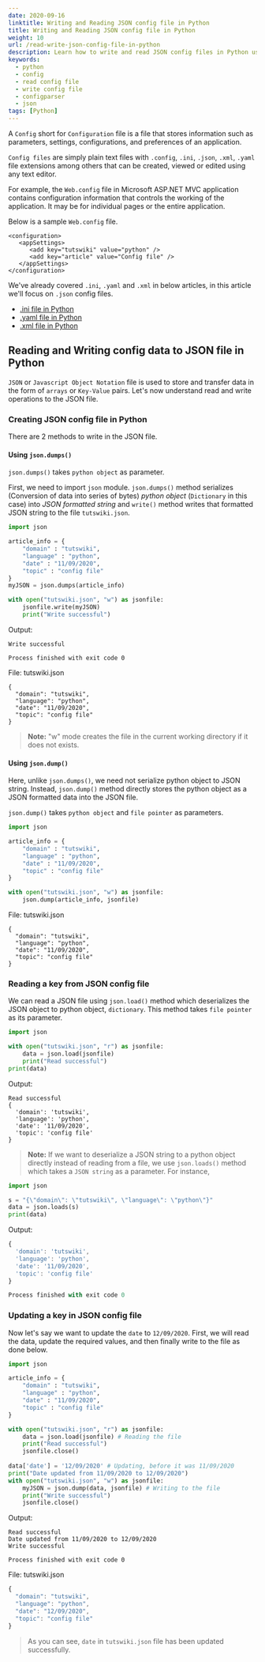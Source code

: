 ```yaml
---
date: 2020-09-16
linktitle: Writing and Reading JSON config file in Python
title: Writing and Reading JSON config file in Python
weight: 10
url: /read-write-json-config-file-in-python
description: Learn how to write and read JSON config files in Python using json module.
keywords:
  - python
  - config
  - read config file
  - write config file
  - configparser
  - json
tags: [Python]
---
```

A `Config` short for `Configuration` file is a file that stores information such as parameters, settings, configurations, and preferences of an application.

`Config files` are simply plain text files with `.config`, `.ini`, `.json`, `.xml`, `.yaml` file extensions among others that can be created, viewed or edited using any text editor.

For example, the `Web.config` file in Microsoft ASP.NET MVC application contains configuration information that controls the working of the application. It may be for individual pages or the entire application.

Below is a sample `Web.config` file.

```
<configuration>
   <appSettings>
      <add key="tutswiki" value="python" />
      <add key="article" value="Config file" />
   </appSettings>
</configuration>
```

We've already covered `.ini`, `.yaml` and `.xml` in below articles, in this article we'll focus on `.json` config files.

- [.ini file in Python](/read-write-config-files-in-python/)
- [.yaml file in Python](/read-write-yaml-config-file-in-python/)
- [.xml file in Python](/read-write-xml-config-file-in-python/)

## Reading and Writing config data to JSON file in Python

`JSON` or `Javascript Object Notation` file is used to store and transfer data in the form of `arrays` or `Key-Value` pairs. Let's now understand read and write operations to the JSON file.

### Creating JSON config file in Python

There are 2 methods to write in the JSON file.

#### Using `json.dumps()`

`json.dumps()` takes `python object` as parameter.

First, we need to import `json` module.  `json.dumps()` method serializes (Conversion of data into series of bytes) *python object* (`Dictionary` in this case) into *JSON formatted string* and `write()` method writes that formatted JSON string to the file `tutswiki.json`.

```python
import json

article_info = {
    "domain" : "tutswiki",
    "language" : "python",
    "date" : "11/09/2020",
    "topic" : "config file"
}
myJSON = json.dumps(article_info)

with open("tutswiki.json", "w") as jsonfile:
    jsonfile.write(myJSON)
    print("Write successful")
```

Output:
```console
Write successful

Process finished with exit code 0
```

File: tutswiki.json
```console
{
  "domain": "tutswiki",
  "language": "python",
  "date": "11/09/2020",
  "topic": "config file"
}
```

> **Note:** "w" mode creates the file in the current working directory if it does not exists.

#### Using `json.dump()`

Here, unlike `json.dumps()`, we need not serialize python object to JSON string. Instead, `json.dump()` method directly stores the python object as a JSON formatted data into the JSON file.

`json.dump()` takes `python object` and `file pointer` as parameters.

```python
import json

article_info = {
    "domain" : "tutswiki",
    "language" : "python",
    "date" : "11/09/2020",
    "topic" : "config file"
}

with open("tutswiki.json", "w") as jsonfile:
    json.dump(article_info, jsonfile)
```
File: tutswiki.json
```
{
  "domain": "tutswiki", 
  "language": "python", 
  "date": "11/09/2020", 
  "topic": "config file"
}
```
### Reading a key from JSON config file

We can read a JSON file using `json.load()` method which deserializes the JSON object to python object, `dictionary`. This method takes `file pointer` as its parameter.

```python
import json

with open("tutswiki.json", "r") as jsonfile:
    data = json.load(jsonfile)
    print("Read successful")
print(data)
```
Output:
```console
Read successful
{ 
  'domain': 'tutswiki', 
  'language': 'python', 
  'date': '11/09/2020', 
  'topic': 'config file'
}
```

> **Note:** If we want to deserialize a JSON string to a python object directly instead of reading from a file, we use `json.loads()` method which takes a `JSON string` as a parameter. For instance,

```python
import json

s = "{\"domain\": \"tutswiki\", \"language\": \"python\"}"
data = json.loads(s)
print(data)
```

Output:
```js
{
  'domain': 'tutswiki', 
  'language': 'python', 
  'date': '11/09/2020', 
  'topic': 'config file'
}

Process finished with exit code 0
```

### Updating a key in JSON config file

Now let's say we want to update the `date` to `12/09/2020`. 
First, we will read the data, update the required values, and then finally write to the file as done below.

```python
import json

article_info = {
    "domain" : "tutswiki",
    "language" : "python",
    "date" : "11/09/2020",
    "topic" : "config file"
}

with open("tutswiki.json", "r") as jsonfile:
    data = json.load(jsonfile) # Reading the file
    print("Read successful")
    jsonfile.close()
    
data['date'] = '12/09/2020' # Updating, before it was 11/09/2020
print("Date updated from 11/09/2020 to 12/09/2020")
with open("tutswiki.json", "w") as jsonfile:
    myJSON = json.dump(data, jsonfile) # Writing to the file
    print("Write successful")
    jsonfile.close()
```
Output:
```console
Read successful
Date updated from 11/09/2020 to 12/09/2020
Write successful

Process finished with exit code 0
```

File: tutswiki.json
```js
{
  "domain": "tutswiki", 
  "language": "python", 
  "date": "12/09/2020", 
  "topic": "config file"
}
```
> As you can see, `date` in `tutswiki.json` file has been updated successfully.
